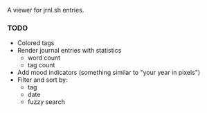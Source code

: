 A viewer for jrnl.sh entries.


### TODO

- Colored tags
- Render journal entries with statistics
    - word count
    - tag count
- Add mood indicators (something similar to "your year in pixels")
- Filter and sort by:
    - tag
    - date
    - fuzzy search
